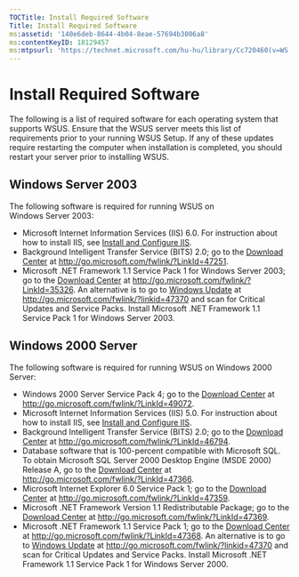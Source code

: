 ```yaml
---
TOCTitle: Install Required Software
Title: Install Required Software
ms:assetid: '140e6deb-8644-4b04-8eae-57694b3006a8'
ms:contentKeyID: 18129457
ms:mtpsurl: 'https://technet.microsoft.com/hu-hu/library/Cc720460(v=WS.10)'
---
```


Install Required Software
=========================

The following is a list of required software for each operating system that supports WSUS. Ensure that the WSUS server meets this list of requirements prior to your running WSUS Setup. If any of these updates require restarting the computer when installation is completed, you should restart your server prior to installing WSUS.

Windows Server 2003
-------------------

The following software is required for running WSUS on Windows Server 2003:

-   Microsoft Internet Information Services (IIS) 6.0. For instruction about how to install IIS, see [Install and Configure IIS](https://technet.microsoft.com/6b2e1035-5b82-45f4-9f51-6cc0ca32fd60).
-   Background Intelligent Transfer Service (BITS) 2.0; go to the [Download Center](http://go.microsoft.com/fwlink/?linkid=47251) at http://go.microsoft.com/fwlink/?LinkId=47251.
-   Microsoft .NET Framework 1.1 Service Pack 1 for Windows Server 2003; go to the [Download Center](http://go.microsoft.com/fwlink/?linkid=35326) at http://go.microsoft.com/fwlink/?LinkId=35326.
    An alternative is to go to [Windows Update](http://go.microsoft.com/fwlink/?linkid=47370) at http://go.microsoft.com/fwlink/?linkid=47370 and scan for Critical Updates and Service Packs. Install Microsoft .NET Framework 1.1 Service Pack 1 for Windows Server 2003.

Windows 2000 Server
-------------------

The following software is required for running WSUS on Windows 2000 Server:

-   Windows 2000 Server Service Pack 4; go to the [Download Center](http://go.microsoft.com/fwlink/?linkid=49072) at http://go.microsoft.com/fwlink/?LinkId=49072.
-   Microsoft Internet Information Services (IIS) 5.0. For instruction about how to install IIS, see [Install and Configure IIS](https://technet.microsoft.com/6b2e1035-5b82-45f4-9f51-6cc0ca32fd60).
-   Background Intelligent Transfer Service (BITS) 2.0; go to the [Download Center](http://go.microsoft.com/fwlink/?linkid=46794) at http://go.microsoft.com/fwlink/?LinkId=46794.
-   Database software that is 100-percent compatible with Microsoft SQL. To obtain Microsoft SQL Server 2000 Desktop Engine (MSDE 2000) Release A, go to the [Download Center](http://go.microsoft.com/fwlink/?linkid=47366) at http://go.microsoft.com/fwlink/?LinkId=47366.
-   Microsoft Internet Explorer 6.0 Service Pack 1; go to the [Download Center](http://go.microsoft.com/fwlink/?linkid=47359) at http://go.microsoft.com/fwlink/?LinkId=47359.
-   Microsoft .NET Framework Version 1.1 Redistributable Package; go to the [Download Center](http://go.microsoft.com/fwlink/?linkid=47369) at http://go.microsoft.com/fwlink/?LinkId=47369.
-   Microsoft .NET Framework 1.1 Service Pack 1; go to the [Download Center](http://go.microsoft.com/fwlink/?linkid=47368) at http://go.microsoft.com/fwlink/?LinkId=47368.
    An alternative is to go to [Windows Update](http://go.microsoft.com/fwlink/?linkid=47370) at http://go.microsoft.com/fwlink/?linkid=47370 and scan for Critical Updates and Service Packs. Install Microsoft .NET Framework 1.1 Service Pack 1 for Windows Server 2000.
